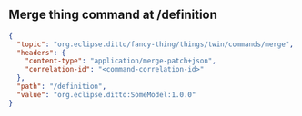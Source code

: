 ## Merge thing command at /definition

```json
{
  "topic": "org.eclipse.ditto/fancy-thing/things/twin/commands/merge",
  "headers": {
    "content-type": "application/merge-patch+json",
    "correlation-id": "<command-correlation-id>"
  },
  "path": "/definition",
  "value": "org.eclipse.ditto:SomeModel:1.0.0"
}
```
